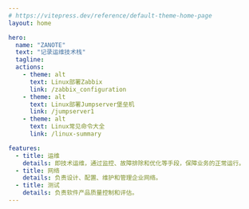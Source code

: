 ```yaml
---
# https://vitepress.dev/reference/default-theme-home-page
layout: home

hero:
  name: "ZANOTE"
  text: "记录运维技术栈"
  tagline: 
  actions:
    - theme: alt
      text: Linux部署Zabbix
      link: /zabbix_configuration
    - theme: alt
      text: Linux部署Jumpserver堡垒机
      link: /jumpserver1
    - theme: alt
      text: Linux常见命令大全
      link: /linux-summary

features:
  - title: 运维
    details: 即技术运维，通过监控、故障排除和优化等手段，保障业务的正常运行。
  - title: 网络
    details: 负责设计、配置、维护和管理企业网络。
  - title: 测试
    details: 负责软件产品质量控制和评估。
---
```


